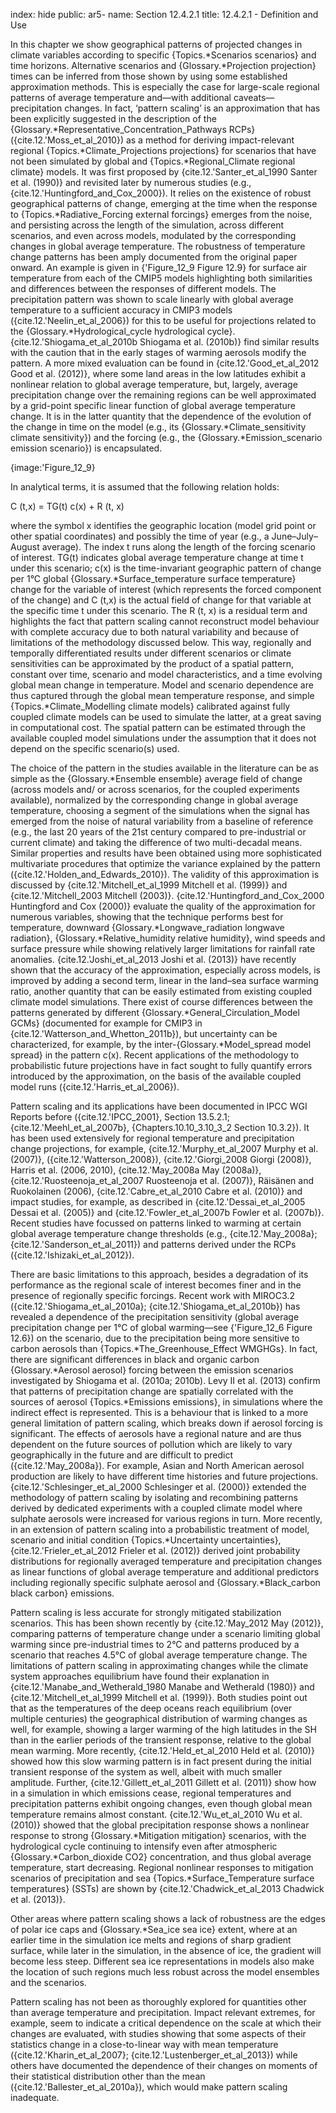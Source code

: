 index: hide
public: ar5-
name: Section 12.4.2.1
title: 12.4.2.1 - Definition and Use

In this chapter we show geographical patterns of projected changes in climate variables according to specific {Topics.*Scenarios scenarios} and time horizons. Alternative scenarios and {Glossary.*Projection projection} times can be inferred from those shown by using some established approximation methods. This is especially the case for large-scale regional patterns of average temperature and—with additional caveats—precipitation changes. In fact, ‘pattern scaling’ is an approximation that has been explicitly suggested in the description of the {Glossary.*Representative_Concentration_Pathways RCPs} ({cite.12.'Moss_et_al_2010}) as a method for deriving impact-relevant regional {Topics.*Climate_Projections projections} for scenarios that have not been simulated by global and {Topics.*Regional_Climate regional climate} models. It was first proposed by {cite.12.'Santer_et_al_1990 Santer et al. (1990)} and revisited later by numerous studies (e.g., {cite.12.'Huntingford_and_Cox_2000}). It relies on the existence of robust geographical patterns of change, emerging at the time when the response to {Topics.*Radiative_Forcing external forcings} emerges from the noise, and persisting across the length of the simulation, across different scenarios, and even across models, modulated by the corresponding changes in global average temperature. The robustness of temperature change patterns has been amply documented from the original paper onward. An example is given in {'Figure_12_9 Figure 12.9} for surface air temperature from each of the CMIP5 models highlighting both similarities and differences between the responses of different models. The precipitation pattern was shown to scale linearly with global average temperature to a sufficient accuracy in CMIP3 models ({cite.12.'Neelin_et_al_2006}) for this to be useful for projections related to the {Glossary.*Hydrological_cycle hydrological cycle}. {cite.12.'Shiogama_et_al_2010b Shiogama et al. (2010b)} find similar results with the caution that in the early stages of warming aerosols modify the pattern. A more mixed evaluation can be found in {cite.12.'Good_et_al_2012 Good et al. (2012)}, where some land areas in the low latitudes exhibit a nonlinear relation to global average temperature, but, largely, average precipitation change over the remaining regions can be well approximated by a grid-point specific linear function of global average temperature change. It is in the latter quantity that the dependence of the evolution of the change in time on the model (e.g., its {Glossary.*Climate_sensitivity climate sensitivity}) and the forcing (e.g., the {Glossary.*Emission_scenario emission scenario}) is encapsulated.

{image:'Figure_12_9}

In analytical terms, it is assumed that the following relation holds:

C (t,x) = TG(t) c(x) + R (t, x)

where the symbol x identifies the geographic location (model grid point or other spatial coordinates) and possibly the time of year (e.g., a June–July–August average). The index t runs along the length of the forcing scenario of interest. TG(t) indicates global average temperature change at time t under this scenario; c(x) is the time-invariant geographic pattern of change per 1°C global {Glossary.*Surface_temperature surface temperature} change for the variable of interest (which represents the forced component of the change) and C (t,x) is the actual field of change for that variable at the specific time t under this scenario. The R (t, x) is a residual term and highlights the fact that pattern scaling cannot reconstruct model behaviour with complete accuracy due to both natural variability and because of limitations of the methodology discussed below. This way, regionally and temporally differentiated results under different scenarios or climate sensitivities can be approximated by the product of a spatial pattern, constant over time, scenario and model characteristics, and a time evolving global mean change in temperature. Model and scenario dependence are thus captured through the global mean temperature response, and simple {Topics.*Climate_Modelling climate models} calibrated against fully coupled climate models can be used to simulate the latter, at a great saving in computational cost. The spatial pattern can be estimated through the available coupled model simulations under the assumption that it does not depend on the specific scenario(s) used.

The choice of the pattern in the studies available in the literature can be as simple as the {Glossary.*Ensemble ensemble} average field of change (across models and/ or across scenarios, for the coupled experiments available), normalized by the corresponding change in global average temperature, choosing a segment of the simulations when the signal has emerged from the noise of natural variability from a baseline of reference (e.g., the last 20 years of the 21st century compared to pre-industrial or current climate) and taking the difference of two multi-decadal means. Similar properties and results have been obtained using more sophisticated multivariate procedures that optimize the variance explained by the pattern ({cite.12.'Holden_and_Edwards_2010}). The validity of this approximation is discussed by {cite.12.'Mitchell_et_al_1999 Mitchell et al. (1999)} and {cite.12.'Mitchell_2003 Mitchell (2003)}. {cite.12.'Huntingford_and_Cox_2000 Huntingford and Cox (2000)} evaluate the quality of the approximation for numerous variables, showing that the technique performs best for temperature, downward {Glossary.*Longwave_radiation longwave radiation}, {Glossary.*Relative_humidity relative humidity}, wind speeds and surface pressure while showing relatively larger limitations for rainfall rate anomalies. {cite.12.'Joshi_et_al_2013 Joshi et al. (2013)} have recently shown that the accuracy of the approximation, especially across models, is improved by adding a second term, linear in the land–sea surface warming ratio, another quantity that can be easily estimated from existing coupled climate model simulations. There exist of course differences between the patterns generated by different {Glossary.*General_Circulation_Model GCMs} (documented for example for CMIP3 in {cite.12.'Watterson_and_Whetton_2011b}), but uncertainty can be characterized, for example, by the inter-{Glossary.*Model_spread model spread} in the pattern c(x). Recent applications of the methodology to probabilistic future projections have in fact sought to fully quantify errors introduced by the approximation, on the basis of the available coupled model runs ({cite.12.'Harris_et_al_2006}).

Pattern scaling and its applications have been documented in IPCC WGI Reports before ({cite.12.'IPCC_2001}, Section 13.5.2.1; {cite.12.'Meehl_et_al_2007b}, {Chapters.10.10_3.10_3_2 Section 10.3.2}). It has been used extensively for regional temperature and precipitation change projections, for example, {cite.12.'Murphy_et_al_2007 Murphy et al. (2007)}, ({cite.12.'Watterson_2008}), {cite.12.'Giorgi_2008 Giorgi (2008)}, Harris et al. (2006, 2010), {cite.12.'May_2008a May (2008a)}, {cite.12.'Ruosteenoja_et_al_2007 Ruosteenoja et al. (2007)}, Räisänen and Ruokolainen (2006), {cite.12.'Cabre_et_al_2010 Cabre et al. (2010)} and impact studies, for example, as described in {cite.12.'Dessai_et_al_2005 Dessai et al. (2005)} and {cite.12.'Fowler_et_al_2007b Fowler et al. (2007b)}. Recent studies have focussed on patterns linked to warming at certain global average temperature change thresholds (e.g., {cite.12.'May_2008a}; {cite.12.'Sanderson_et_al_2011}) and patterns derived under the RCPs ({cite.12.'Ishizaki_et_al_2012}).

There are basic limitations to this approach, besides a degradation of its performance as the regional scale of interest becomes finer and in the presence of regionally specific forcings. Recent work with MIROC3.2 ({cite.12.'Shiogama_et_al_2010a}; {cite.12.'Shiogama_et_al_2010b}) has revealed a dependence of the precipitation sensitivity (global average precipitation change per 1°C of global warming—see {'Figure_12_6 Figure 12.6}) on the scenario, due to the precipitation being more sensitive to carbon aerosols than {Topics.*The_Greenhouse_Effect WMGHGs}. In fact, there are significant differences in black and organic carbon {Glossary.*Aerosol aerosol} forcing between the emission scenarios investigated by Shiogama et al. (2010a; 2010b). Levy II et al. (2013) confirm that patterns of precipitation change are spatially correlated with the sources of aerosol {Topics.*Emissions emissions}, in simulations where the indirect effect is represented. This is a behaviour that is linked to a more general limitation of pattern scaling, which breaks down if aerosol forcing is significant. The effects of aerosols have a regional nature and are thus dependent on the future sources of pollution which are likely to vary geographically in the future and are difficult to predict ({cite.12.'May_2008a}). For example, Asian and North American aerosol production are likely to have different time histories and future projections. {cite.12.'Schlesinger_et_al_2000 Schlesinger et al. (2000)} extended the methodology of pattern scaling by isolating and recombining patterns derived by dedicated experiments with a coupled climate model where sulphate aerosols were increased for various regions in turn. More recently, in an extension of pattern scaling into a probabilistic treatment of model, scenario and initial condition {Topics.*Uncertainty uncertainties}, {cite.12.'Frieler_et_al_2012 Frieler et al. (2012)} derived joint probability distributions for regionally averaged temperature and precipitation changes as linear functions of global average temperature and additional predictors including regionally specific sulphate aerosol and {Glossary.*Black_carbon black carbon} emissions.

Pattern scaling is less accurate for strongly mitigated stabilization scenarios. This has been shown recently by {cite.12.'May_2012 May (2012)}, comparing patterns of temperature change under a scenario limiting global warming since pre-industrial times to 2°C and patterns produced by a scenario that reaches 4.5°C of global average temperature change. The limitations of pattern scaling in approximating changes while the climate system approaches equilibrium have found their explanation in {cite.12.'Manabe_and_Wetherald_1980 Manabe and Wetherald (1980)} and {cite.12.'Mitchell_et_al_1999 Mitchell et al. (1999)}. Both studies point out that as the temperatures of the deep oceans reach equilibrium (over multiple centuries) the geographical distribution of warming changes as well, for example, showing a larger warming of the high latitudes in the SH than in the earlier periods of the transient response, relative to the global mean warming. More recently, {cite.12.'Held_et_al_2010 Held et al. (2010)} showed how this slow warming pattern is in fact present during the initial transient response of the system as well, albeit with much smaller amplitude. Further, {cite.12.'Gillett_et_al_2011 Gillett et al. (2011)} show how in a simulation in which emissions cease, regional temperatures and precipitation patterns exhibit ongoing changes, even though global mean temperature remains almost constant. {cite.12.'Wu_et_al_2010 Wu et al. (2010)} showed that the global precipitation response shows a nonlinear response to strong {Glossary.*Mitigation mitigation} scenarios, with the hydrological cycle continuing to intensify even after atmospheric {Glossary.*Carbon_dioxide CO2} concentration, and thus global average temperature, start decreasing. Regional nonlinear responses to mitigation scenarios of precipitation and sea {Topics.*Surface_Temperature surface temperatures} (SSTs) are shown by {cite.12.'Chadwick_et_al_2013 Chadwick et al. (2013)}.

Other areas where pattern scaling shows a lack of robustness are the edges of polar ice caps and {Glossary.*Sea_ice sea ice} extent, where at an earlier time in the simulation ice melts and regions of sharp gradient surface, while later in the simulation, in the absence of ice, the gradient will become less steep. Different sea ice representations in models also make the location of such regions much less robust across the model ensembles and the scenarios.

Pattern scaling has not been as thoroughly explored for quantities other than average temperature and precipitation. Impact relevant extremes, for example, seem to indicate a critical dependence on the scale at which their changes are evaluated, with studies showing that some aspects of their statistics change in a close-to-linear way with mean temperature ({cite.12.'Kharin_et_al_2007}; {cite.12.'Lustenberger_et_al_2013}) while others have documented the dependence of their changes on moments of their statistical distribution other than the mean ({cite.12.'Ballester_et_al_2010a}), which would make pattern scaling inadequate.
